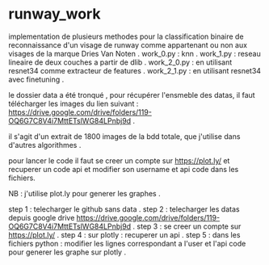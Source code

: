 # runway_work

implementation de plusieurs methodes pour la classification binaire de reconnaissance d'un visage de runway comme appartenant ou non aux visages de la marque Dries Van Noten . 
work_0.py : knn . 
work_1.py : reseau lineaire de deux couches a partir de dlib . 
work_2_0.py : en utilisant resnet34 comme extracteur de features . 
work_2_1.py : en utilisant resnet34 avec finetuning . 
 

  
le dossier data a été tronqué , pour récupérer l'ensmeble des datas, il faut télécharger les images du lien suivant :  
https://drive.google.com/drive/folders/119-OQ6G7C8V4i7MttETslWG84LPnbj9d . 
  
il s'agit d'un extrait de 1800 images de la bdd totale, que j'utilise dans d'autres algorithmes . 
  
pour lancer le code il faut se creer un compte sur https://plot.ly/ et recuperer un code api et modifier son username et api code dans les fichiers.  
  
NB : j'utilise plot.ly pour generer les graphes . 
  
step 1 : telecharger le github sans data . 
step 2 : telecharger les datas depuis google drive https://drive.google.com/drive/folders/119-OQ6G7C8V4i7MttETslWG84LPnbj9d . 
step 3 : se creer un compte sur https://plot.ly/ . 
step 4 : sur plotly : recuperer un api . 
step 5 : dans les fichiers python : modifier les lignes correspondant a l'user et l'api code pour generer les graphe sur plotly . 
